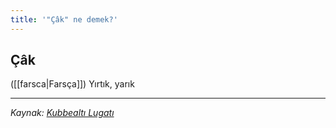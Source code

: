 ```yaml
---
title: '"Çâk" ne demek?'
---
```


## Çâk
([[farsca|Farsça]]) Yırtık, yarık

---
*Kaynak: [Kubbealtı Lugatı](https://www.lugatim.com/s/Çâk)*